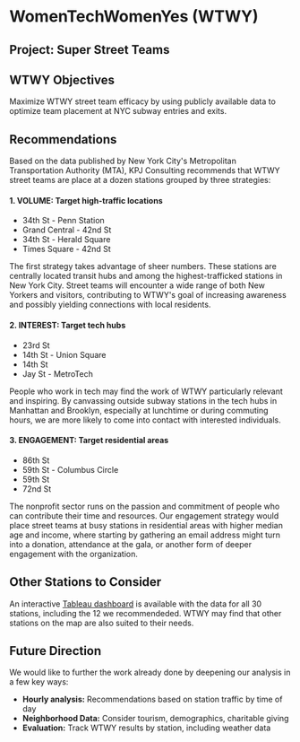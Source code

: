 # WomenTechWomenYes (WTWY)
## Project: Super Street Teams
## WTWY Objectives
Maximize WTWY street team efficacy by using publicly available data to optimize team placement at NYC subway entries and exits.

## Recommendations  
Based on the data published by New York City's Metropolitan Transportation Authority (MTA), KPJ Consulting recommends that WTWY street teams are place at a dozen stations grouped by three strategies:
#### 1. VOLUME: Target high-traffic locations

- 34th St - Penn Station
- Grand Central - 42nd St
- 34th St - Herald Square
- Times Square - 42nd St

The first strategy takes advantage of sheer numbers. These stations are centrally located transit hubs and among the highest-trafficked stations in New York City. Street teams will encounter a wide range of both New Yorkers and visitors, contributing to WTWY's goal of increasing awareness and possibly yielding connections with local residents.

#### 2. INTEREST: Target tech hubs

- 23rd St
- 14th St - Union Square
- 14th St
- Jay St - MetroTech

People who work in tech may find the work of WTWY particularly relevant and inspiring. By canvassing outside subway stations in the tech hubs in Manhattan and Brooklyn, especially at lunchtime or during commuting hours, we are more likely to come into contact with interested individuals.

#### 3. ENGAGEMENT: Target residential areas

- 86th St
- 59th St - Columbus Circle
- 59th St
- 72nd St

The nonprofit sector runs on the passion and commitment of people who can contribute their time and resources. Our engagement strategy would place street teams at busy stations in residential areas with higher median age and income, where starting by gathering an email address might turn into a donation, attendance at the gala, or another form of deeper engagement with the organization.

## Other Stations to Consider

An interactive [Tableau dashboard](https://public.tableau.com/profile/kelly.jones4370#!/vizhome/shared/QP3FR7JB2) is available with the data for all 30 stations, including the 12 we recommendeded. WTWY may find that other stations on the map are also suited to their needs.

## Future Direction  
  
We would like to further the work already done by deepening our analysis in a few key ways:
- **Hourly analysis:** Recommendations based on station traffic by time of day
- **Neighborhood Data:** Consider tourism, demographics, charitable giving
- **Evaluation:** Track WTWY results by station, including weather data
